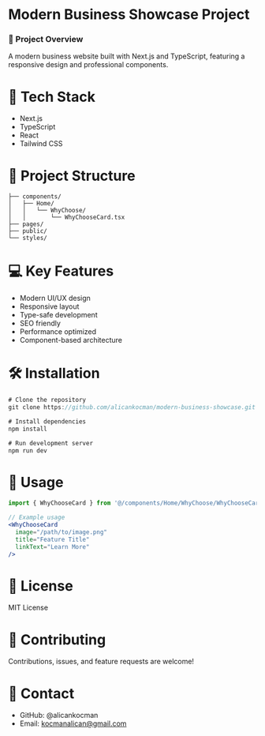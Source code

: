 # Modern Business Showcase Project
### 🌟 Project Overview
A modern business website built with Next.js and TypeScript, featuring a responsive design and professional components.
# 🚀 Tech Stack
* Next.js
* TypeScript
* React
* Tailwind CSS
# 📁 Project Structure
``` Map
├── components/
│   ├── Home/
│   │   └── WhyChoose/
│   │       └── WhyChooseCard.tsx
├── pages/
├── public/
└── styles/
```

# 💻 Key Features
* Modern UI/UX design
* Responsive layout
* Type-safe development
* SEO friendly
* Performance optimized
* Component-based architecture

# 🛠️ Installation
``` jsx
# Clone the repository
git clone https://github.com/alicankocman/modern-business-showcase.git

# Install dependencies
npm install

# Run development server
npm run dev

```

# 📝 Usage

``` jsx
import { WhyChooseCard } from '@/components/Home/WhyChoose/WhyChooseCard'

// Example usage
<WhyChooseCard
  image="/path/to/image.png"
  title="Feature Title"
  linkText="Learn More"
/>

```
# 📄 License
MIT License
# 👥 Contributing
Contributions, issues, and feature requests are welcome!
# 📧 Contact
* GitHub: @alicankocman
* Email: kocmanalican@gmail.com
